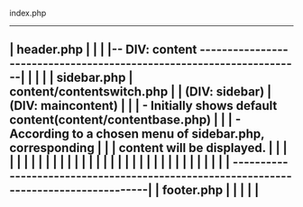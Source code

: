 
index.php

--------------------------------------------------------------------------------------
|  header.php                                                                         |
|                                                                                     |
|-- DIV: content ---------------------------------------------------------------------|
|                   |                                                                 |
| sidebar.php       |  content/contentswitch.php                                      |
| (DIV: sidebar)    |  (DIV: maincontent)                                             |
|                   |  - Initially shows default content(content/contentbase.php)     |
|                   |  - According to a chosen menu of sidebar.php, corresponding     |
|                   |    content will be displayed.                                   |
|                   |                                                                 |
|                   |                                                                 |
|                   |                                                                 |
|                   |                                                                 |
|                   |                                                                 |
|                   |                                                                 |
|                   |                                                                 |
|                   |                                                                 |
|                   |                                                                 |
|                   |                                                                 |
|                   |                                                                 |
--------------------------------------------------------------------------------------|
| footer.php                                                                          |
|                                                                                     |
|                                                                                     |
--------------------------------------------------------------------------------------
 
